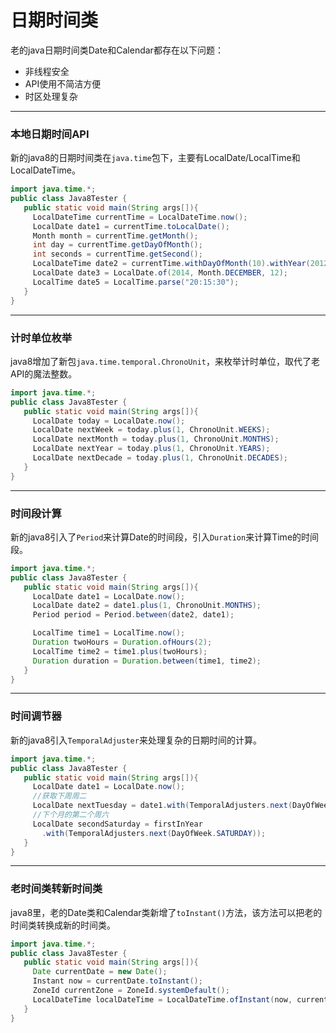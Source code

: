 日期时间类
===

老的java日期时间类Date和Calendar都存在以下问题：
* 非线程安全
* API使用不简洁方便
* 时区处理复杂

***
### 本地日期时间API
新的java8的日期时间类在`java.time`包下，主要有LocalDate/LocalTime和LocalDateTime。
```java
import java.time.*;
public class Java8Tester {
   public static void main(String args[]){
     LocalDateTime currentTime = LocalDateTime.now();
     LocalDate date1 = currentTime.toLocalDate();
     Month month = currentTime.getMonth();
     int day = currentTime.getDayOfMonth();
     int seconds = currentTime.getSecond();
     LocalDateTime date2 = currentTime.withDayOfMonth(10).withYear(2012);
     LocalDate date3 = LocalDate.of(2014, Month.DECEMBER, 12);
     LocalTime date5 = LocalTime.parse("20:15:30");
   }
}
```

***
### 计时单位枚举
java8增加了新包`java.time.temporal.ChronoUnit`，来枚举计时单位，取代了老API的魔法整数。
```java
import java.time.*;
public class Java8Tester {
   public static void main(String args[]){
     LocalDate today = LocalDate.now();
     LocalDate nextWeek = today.plus(1, ChronoUnit.WEEKS);
     LocalDate nextMonth = today.plus(1, ChronoUnit.MONTHS);
     LocalDate nextYear = today.plus(1, ChronoUnit.YEARS);
     LocalDate nextDecade = today.plus(1, ChronoUnit.DECADES);
   }
}
```

***
### 时间段计算
新的java8引入了`Period`来计算Date的时间段，引入`Duration`来计算Time的时间段。
```java
import java.time.*;
public class Java8Tester {
   public static void main(String args[]){
     LocalDate date1 = LocalDate.now();
     LocalDate date2 = date1.plus(1, ChronoUnit.MONTHS);
     Period period = Period.between(date2, date1);

     LocalTime time1 = LocalTime.now();
     Duration twoHours = Duration.ofHours(2);
     LocalTime time2 = time1.plus(twoHours);
     Duration duration = Duration.between(time1, time2);
   }
}
```

***
### 时间调节器
新的java8引入`TemporalAdjuster`来处理复杂的日期时间的计算。
```java
import java.time.*;
public class Java8Tester {
   public static void main(String args[]){
     LocalDate date1 = LocalDate.now();
     //获取下周周二
     LocalDate nextTuesday = date1.with(TemporalAdjusters.next(DayOfWeek.TUESDAY));
     //下个月的第二个周六
     LocalDate secondSaturday = firstInYear
       .with(TemporalAdjusters.next(DayOfWeek.SATURDAY));
   }
}
```

***
### 老时间类转新时间类
java8里，老的Date类和Calendar类新增了`toInstant()`方法，该方法可以把老的时间类转换成新的时间类。
```java
import java.time.*;
public class Java8Tester {
   public static void main(String args[]){
     Date currentDate = new Date();
     Instant now = currentDate.toInstant();
     ZoneId currentZone = ZoneId.systemDefault();
     LocalDateTime localDateTime = LocalDateTime.ofInstant(now, currentZone);
   }
}
```